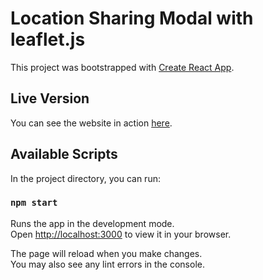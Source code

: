 # Location Sharing Modal with leaflet.js

This project was bootstrapped with [Create React App](https://github.com/facebook/create-react-app).

## Live Version

You can see the website in action <a href='https://sajadmhy.github.io/location-sharing-modal'>here</a>.

## Available Scripts

In the project directory, you can run:

### `npm start`

Runs the app in the development mode.\
Open [http://localhost:3000](http://localhost:3000) to view it in your browser.

The page will reload when you make changes.\
You may also see any lint errors in the console.
